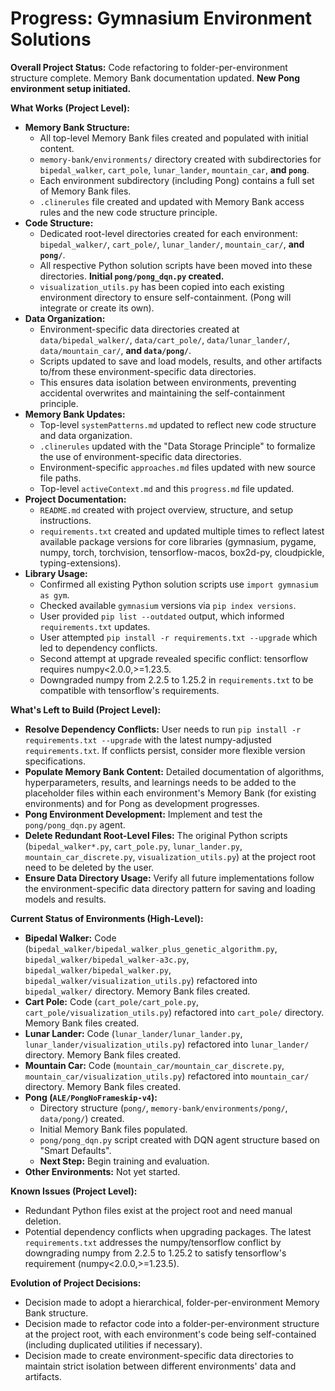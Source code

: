 # Progress: Gymnasium Environment Solutions

**Overall Project Status:** Code refactoring to folder-per-environment structure complete. Memory Bank documentation updated. **New Pong environment setup initiated.**

**What Works (Project Level):**
- **Memory Bank Structure:**
    - All top-level Memory Bank files created and populated with initial content.
    - `memory-bank/environments/` directory created with subdirectories for `bipedal_walker`, `cart_pole`, `lunar_lander`, `mountain_car`, **and `pong`**.
    - Each environment subdirectory (including Pong) contains a full set of Memory Bank files.
    - `.clinerules` file created and updated with Memory Bank access rules and the new code structure principle.
- **Code Structure:**
    - Dedicated root-level directories created for each environment: `bipedal_walker/`, `cart_pole/`, `lunar_lander/`, `mountain_car/`, **and `pong/`**.
    - All respective Python solution scripts have been moved into these directories. **Initial `pong/pong_dqn.py` created.**
    - `visualization_utils.py` has been copied into each existing environment directory to ensure self-containment. (Pong will integrate or create its own).
- **Data Organization:**
    - Environment-specific data directories created at `data/bipedal_walker/`, `data/cart_pole/`, `data/lunar_lander/`, `data/mountain_car/`, **and `data/pong/`**.
    - Scripts updated to save and load models, results, and other artifacts to/from these environment-specific data directories.
    - This ensures data isolation between environments, preventing accidental overwrites and maintaining the self-containment principle.
- **Memory Bank Updates:**
    - Top-level `systemPatterns.md` updated to reflect new code structure and data organization.
    - `.clinerules` updated with the "Data Storage Principle" to formalize the use of environment-specific data directories.
    - Environment-specific `approaches.md` files updated with new source file paths.
    - Top-level `activeContext.md` and this `progress.md` file updated.
- **Project Documentation:**
    - `README.md` created with project overview, structure, and setup instructions.
    - `requirements.txt` created and updated multiple times to reflect latest available package versions for core libraries (gymnasium, pygame, numpy, torch, torchvision, tensorflow-macos, box2d-py, cloudpickle, typing-extensions).
- **Library Usage:**
    - Confirmed all existing Python solution scripts use `import gymnasium as gym`.
    - Checked available `gymnasium` versions via `pip index versions`.
    - User provided `pip list --outdated` output, which informed `requirements.txt` updates.
    - User attempted `pip install -r requirements.txt --upgrade` which led to dependency conflicts.
    - Second attempt at upgrade revealed specific conflict: tensorflow requires numpy<2.0.0,>=1.23.5.
    - Downgraded numpy from 2.2.5 to 1.25.2 in `requirements.txt` to be compatible with tensorflow's requirements.

**What's Left to Build (Project Level):**
- **Resolve Dependency Conflicts:** User needs to run `pip install -r requirements.txt --upgrade` with the latest numpy-adjusted `requirements.txt`. If conflicts persist, consider more flexible version specifications.
- **Populate Memory Bank Content:** Detailed documentation of algorithms, hyperparameters, results, and learnings needs to be added to the placeholder files within each environment's Memory Bank (for existing environments) and for Pong as development progresses.
- **Pong Environment Development:** Implement and test the `pong/pong_dqn.py` agent.
- **Delete Redundant Root-Level Files:** The original Python scripts (`bipedal_walker*.py`, `cart_pole.py`, `lunar_lander.py`, `mountain_car_discrete.py`, `visualization_utils.py`) at the project root need to be deleted by the user.
- **Ensure Data Directory Usage:** Verify all future implementations follow the environment-specific data directory pattern for saving and loading models and results.

**Current Status of Environments (High-Level):**
- **Bipedal Walker:** Code (`bipedal_walker/bipedal_walker_plus_genetic_algorithm.py`, `bipedal_walker/bipedal_walker-a3c.py`, `bipedal_walker/bipedal_walker.py`, `bipedal_walker/visualization_utils.py`) refactored into `bipedal_walker/` directory. Memory Bank files created.
- **Cart Pole:** Code (`cart_pole/cart_pole.py`, `cart_pole/visualization_utils.py`) refactored into `cart_pole/` directory. Memory Bank files created.
- **Lunar Lander:** Code (`lunar_lander/lunar_lander.py`, `lunar_lander/visualization_utils.py`) refactored into `lunar_lander/` directory. Memory Bank files created.
- **Mountain Car:** Code (`mountain_car/mountain_car_discrete.py`, `mountain_car/visualization_utils.py`) refactored into `mountain_car/` directory. Memory Bank files created.
- **Pong (`ALE/PongNoFrameskip-v4`):**
    - Directory structure (`pong/`, `memory-bank/environments/pong/`, `data/pong/`) created.
    - Initial Memory Bank files populated.
    - `pong/pong_dqn.py` script created with DQN agent structure based on "Smart Defaults".
    - **Next Step:** Begin training and evaluation.
- **Other Environments:** Not yet started.

**Known Issues (Project Level):**
- Redundant Python files exist at the project root and need manual deletion.
- Potential dependency conflicts when upgrading packages. The latest `requirements.txt` addresses the numpy/tensorflow conflict by downgrading numpy from 2.2.5 to 1.25.2 to satisfy tensorflow's requirement (numpy<2.0.0,>=1.23.5).

**Evolution of Project Decisions:**
- Decision made to adopt a hierarchical, folder-per-environment Memory Bank structure.
- Decision made to refactor code into a folder-per-environment structure at the project root, with each environment's code being self-contained (including duplicated utilities if necessary).
- Decision made to create environment-specific data directories to maintain strict isolation between different environments' data and artifacts.
